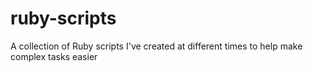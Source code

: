 # ruby-scripts
A collection of Ruby scripts I've created at different times to help make complex tasks easier

